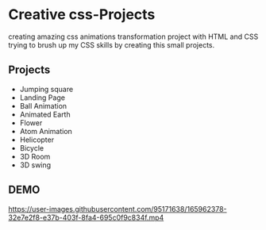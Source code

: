 
# Creative css-Projects

creating amazing css animations transformation project with HTML and CSS trying to brush up my CSS skills by creating this small projects.


## Projects 

- Jumping square
- Landing Page
- Ball Animation
- Animated Earth
- Flower
- Atom Animation
- Helicopter
- Bicycle
- 3D Room
- 3D swing
  
## DEMO
https://user-images.githubusercontent.com/95171638/165962378-32e7e2f8-e37b-403f-8fa4-695c0f9c834f.mp4
